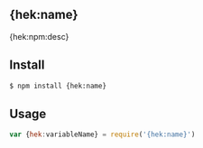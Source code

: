 ## {hek:name}

{hek:npm:desc}

## Install

```bash
$ npm install {hek:name}
```

## Usage

```js
var {hek:variableName} = require('{hek:name}')
```
